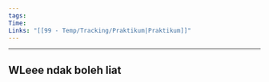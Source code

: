 ```yaml
---
tags: 
Time: 
Links: "[[99 - Temp/Tracking/Praktikum|Praktikum]]"
---
```

----
## WLeee ndak boleh liat